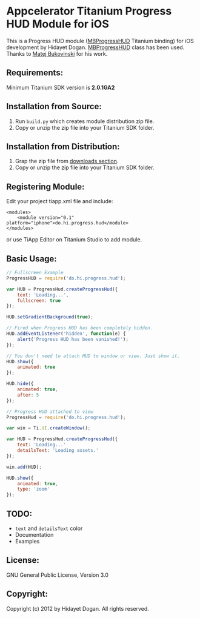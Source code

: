 Appcelerator Titanium Progress HUD Module for iOS
=================================================

This is a Progress HUD module ([MBProgressHUD](https://github.com/jdg/MBProgressHUD) Titanium binding) for iOS development by Hidayet Dogan.
[MBProgressHUD](https://github.com/jdg/MBProgressHUD) class has been used. Thanks to [Matej Bukovinski](https://github.com/matej) for his work.

Requirements:
-------------
Minimum Titanium SDK version is **2.0.1GA2**

Installation from Source:
-------------------------

1. Run `build.py` which creates module distribution zip file.
2. Copy or unzip the zip file into your Titanium SDK folder.

Installation from Distribution:
-------------------------------

1. Grap the zip file from [downloads section](https://github.com/hdogan/titanium-progress-hud-module/downloads).
2. Copy or unzip the zip file into your Titanium SDK folder.

Registering Module:
-------------------

Edit your project tiapp.xml file and include:

```
<modules>
    <module version="0.1" platform="iphone">do.hi.progress.hud</module>
</modules>
```

or use TiApp Editor on Titanium Studio to add module.

Basic Usage:
------------

```JavaScript
// Fullscreen Example
ProgressHUD = require('do.hi.progress.hud');

var HUD = ProgressHud.createProgressHud({
    text: 'Loading...',
    fullscreen: true
});

HUD.setGradientBackground(true);

// Fired when Progress HUD has been completely hidden.
HUD.addEventListener('hidden', function(e) {
    alert('Progress HUD has been vanished!');
});

// You don't need to attach HUD to window or view. Just show it.
HUD.show({
    animated: true
});

HUD.hide({
    animated: true,
    after: 5
});

// Progress HUD attached to view
ProgressHud = require('do.hi.progress.hud');

var win = Ti.UI.createWindow();

var HUD = ProgressHud.createProgressHud({
    text: 'Loading...'
    detailsText: 'Loading assets.'
});

win.add(HUD);

HUD.show({
    animated: true,
    type: 'zoom'
});
```

TODO:
-----
* `text` and `detailsText` color
* Documentation
* Examples

License:
--------

GNU General Public License, Version 3.0

Copyright:
----------
Copyright (c) 2012 by Hidayet Dogan. All rights reserved.
